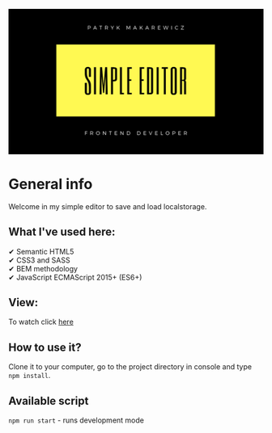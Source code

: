 ![cover](./gh/cover.png)

# General info 

Welcome in my simple editor to save and load localstorage.

## What I've used here:

✔ Semantic HTML5 <br/>
✔ CSS3 and SASS <br/>
✔ BEM methodology <br/>
✔ JavaScript ECMAScript 2015+ (ES6+)

## View:

To watch click [here]

[here]: https://patryk-makarewicz.github.io/simple-editor/

## How to use it?

Clone it to your computer, go to the project directory in console and type `npm install`.

## Available script

`npm run start` - runs development mode
